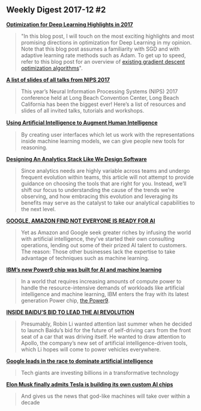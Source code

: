 ## Weekly Digest 2017-12 \#2

**[Optimization for Deep Learning Highlights in 2017](http://ruder.io/deep-learning-optimization-2017/index.html)**
> "In this blog post, I will touch on the most exciting highlights and most promising directions in optimization for Deep Learning in my opinion. Note that this blog post assumes a familiarity with SGD and with adaptive learning rate methods such as Adam. To get up to speed, refer to this blog post for an overview of [existing gradient descent optimization algorithms](http://ruder.io/optimizing-gradient-descent/index.html)".

**[A list of slides of all talks from NIPS 2017](https://deephunt.in/nips-2017-e580ebc9c7b2)**
> This year’s Neural Information Processing Systems (NIPS) 2017 conference held at Long Beach Convention Center, Long Beach California has been the biggest ever! Here’s a list of resources and slides of all invited talks, tutorials and workshops.

**[Using Artiﬁcial Intelligence to Augment Human Intelligence](https://distill.pub/2017/aia/)**
> By creating user interfaces which let us work with the representations inside machine learning models, we can give people new tools for reasoning. 

**[Designing An Analytics Stack Like We Design Software](https://blog.modeanalytics.com/designing-analytics-stacks-like-software/)**
> Since analytics needs are highly variable across teams and undergo frequent evolution within teams, this article will not attempt to provide guidance on choosing the tools that are right for you. Instead, we’ll shift our focus to understanding the cause of the trends we’re observing, and how embracing this evolution and leveraging its benefits may serve as the catalyst to take our analytical capabilities to the next level.

**[GOOGLE, AMAZON FIND NOT EVERYONE IS READY FOR AI](https://www.wired.com/story/google-amazon-find-not-everyone-is-ready-for-ai)**
> Yet as Amazon and Google seek greater riches by infusing the world with artificial intelligence, they’ve started their own consulting operations, lending out some of their prized AI talent to customers. The reason: Those other businesses lack the expertise to take advantage of techniques such as machine learning.

**[IBM’s new Power9 chip was built for AI and machine learning](https://techcrunch.com/2017/12/05/ibms-new-power9-chip-architected-for-ai-and-machine-learning/)**
> In a world that requires increasing amounts of compute power to handle the resource-intensive demands of workloads like artificial intelligence and machine learning, IBM enters the fray with its latest generation Power chip, [the Power9](http://ibm.biz/BdjCQQ).

**[INSIDE BAIDU’S BID TO LEAD THE AI REVOLUTION](https://www.wired.com/story/inside-baidu-artificial-intelligence/)**
> Presumably, Robin Li wanted attention last summer when he decided to launch Baidu’s bid for the future of self-driving cars from the front seat of a car that was driving itself. He wanted to draw attention to Apollo, the company’s new set of artificial intelligence-driven tools, which Li hopes will come to power vehicles everywhere. 

**[Google leads in the race to dominate artificial intelligence](https://medium.com/@the_economist/google-leads-in-the-race-to-dominate-artificial-intelligence-debc9fa86040)**
> Tech giants are investing billions in a transformative technology

**[Elon Musk finally admits Tesla is building its own custom AI chips](https://www.theregister.co.uk/2017/12/08/elon_musk_finally_admits_tesla_is_building_its_own_custom_ai_chips/)**
> And gives us the news that god-like machines will take over within a decade




